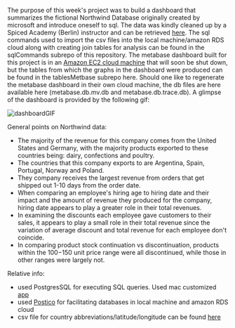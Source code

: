 The purpose of this week's project was to build a dashboard that summarizes the fictional Northwind Database originally created by microsoft and introduce oneself to sql. The data was kindly cleaned up by a Spiced Academy (Berlin) instructor and can be retrieved [here](https://github.com/pawlodkowski/northwind_data_clean). The sql commands used to import the csv files into the local machine/amazon RDS cloud along with creating join tables for analysis can be found in the sqlCommands subrepo of this repository. The metabase dashboard built for this project is in an [Amazon EC2 cloud machine](http://18.196.47.181/public/dashboard/42b26f56-5f3e-4532-83b9-01d88409b43b) that will soon be shut down, but the tables from which the graphs in the dashboard were produced can be found in the tablesMetbase subrepo here. Should one like to regenerate the metabase dashboard in their own cloud machine, the db files are here available here (metabase.db.mv.db and metabase.db.trace.db). A glimpse of the dashboard is provided by the following gif:

![dashboardGIF](https://github.com/spicedacademy/allspice-arrays-code/blob/gloria/Project6Dashboard/NorthwindDashboard.gif)

General points on Northwind data:
- The majority of the revenue for this company comes from the United States and Germany, with the majority products exported to these countries being: dairy, confections and poultry.
- The countries that this company exports to are Argentina, Spain, Portugal, Norway and Poland.
- They company receives the largest revenue from orders that get shipped out 1-10 days from the order date.
- When comparing an employee's hiring age to hiring date and their impact and the amount of revenue they produced for the company, hiring date appears to play a greater role in their total revenues.
- In examining the discounts each employee gave customers to their sales, it appears to play a small role in their total revenue since the variation of average discount and total revenue for each employee don't coincide.
- In comparing product stock continuation vs discontinuation, products within the $100-$150 unit price range were all discontinued, while those in other ranges were largely not. 

Relative info:
- used PostgresSQL for executing SQL queries. Used mac customized [app](https://postgresapp.com/)
- used [Postico](https://eggerapps.at/postico/) for facilitating databases in local machine and amazon RDS cloud
- csv file for country abbreviations/latitude/longitude can be found [here](https://www.kaggle.com/eidanch/counties-geographic-coordinates)
